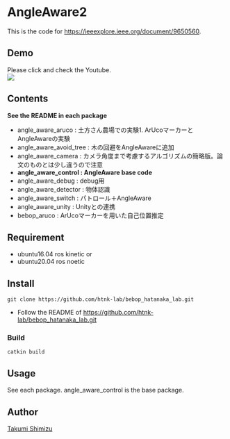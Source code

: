 # AngleAware2
This is the code for https://ieeexplore.ieee.org/document/9650560.

## Demo

Please click and check the Youtube.   
[![](https://img.youtube.com/vi/FaWPN4Oym5M/0.jpg)](https://www.youtube.com/watch?v=FaWPN4Oym5M)

## Contents
**See the README in each package**
- angle_aware_aruco : 土方さん農場での実験1. ArUcoマーカーとAngleAwareの実験
- angle_aware_avoid_tree : 木の回避をAngleAwareに追加
- angle_aware_camera : カメラ角度まで考慮するアルゴリズムの簡略版。論文のものとは少し違うので注意
- **angle_aware_control : AngleAware base code**
- angle_aware_debug : debug用
- angle_aware_detector : 物体認識
- angle_aware_switch : パトロール＋AngleAware
- angle_aware_unity : Unityとの連携
- bebop_aruco : ArUcoマーカーを用いた自己位置推定


## Requirement
- ubuntu16.04 ros kinetic or
- ubuntu20.04 ros noetic


## Install
```
git clone https://github.com/htnk-lab/bebop_hatanaka_lab.git
```
- Follow the README of https://github.com/htnk-lab/bebop_hatanaka_lab.git

### Build
```
catkin build
```

## Usage
See each package.
angle_aware_control is the base package.



## Author

[Takumi Shimizu](https://github.com/tashiwater)




